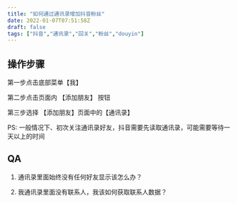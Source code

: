```yaml
---
title: "如何通过通讯录增加抖音粉丝"
date: 2022-01-07T07:51:58Z 
draft: false
tags: ["抖音","通讯录","回关","粉丝","douyin"]
---
```

## 操作步骤

第一步点击底部菜单【我】

第二步点击页面内 【添加朋友】 按钮

第三步选择 【添加朋友】页面中的【通讯录】

PS: 一般情况下、初次关注通讯录好友，抖音需要先读取通讯录，可能需要等待一天以上的时间

## QA

1. 通讯录里面始终没有任何好友显示该怎么办？

2. 我通讯录里面没有联系人，我该如何获取联系人数据？
   
